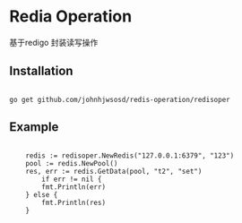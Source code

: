 Redia Operation
===

基于redigo 封装读写操作


Installation
----

<pre><code>
go get github.com/johnhjwsosd/redis-operation/redisoper
</code></pre>



Example
----------
<pre><code>
    redis := redisoper.NewRedis("127.0.0.1:6379", "123")
	pool := redis.NewPool()
	res, err := redis.GetData(pool, "t2", "set")
    	if err != nil {
		fmt.Println(err)
	} else {
		fmt.Println(res)
	}
</code></pre>